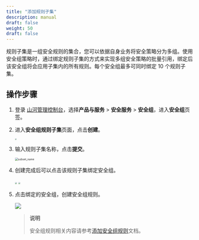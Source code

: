 ```yaml
---
title: "添加规则子集"
description: manual
draft: false
weight: 50
draft: false
---
```


规则子集是一组安全规则的集合，您可以依据自身业务将安全策略分为多组。使用安全组策略时，通过绑定规则子集的方式来实现多组安全策略的批量引用，绑定后该安全组将会应用子集内的所有规则。每个安全组最多可同时绑定 10 个规则子集。

## 操作步骤

1. 登录 [山河管理控制台](https://console.shanhe.com/login)，选择**产品与服务** > **安全服务** > **安全组**，进入**安全组**页签。

3. 进入**安全组规则子集**页面，点击**创建**。

   <img src="../../_images/create_subset.png" style="zoom:24%;" />

3. 输入规则子集名称，点击**提交**。

   <img src="../../_images/subset_name.png" alt="subset_name" style="zoom:50%;" />

4. 创建完成后可以点击该规则子集绑定安全组。

   <img src="../../_images/subset_group.png" style="zoom:30%;" />

   <img src="../../_images/subset_group2.png" style="zoom:33%;" />

5. 点击绑定的安全组，创建安全组规则。

   ![](../../_images/subset_group3.png)

   > **说明**
   >
   > 安全组规则相关内容请参考[添加安全组规则](../../manual/sg_rules/)文档。
   
   
